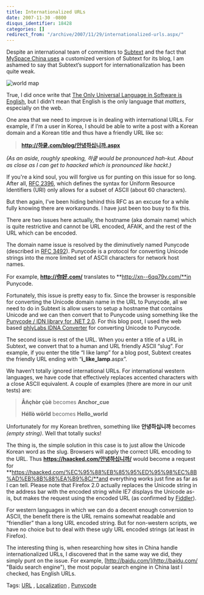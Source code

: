 ```yaml
---
title: Internationalized URLs
date: 2007-11-30 -0800
disqus_identifier: 18428
categories: []
redirect_from: "/archive/2007/11/29/internationalized-urls.aspx/"
---
```


Despite an international team of committers to
[Subtext](http://subtextproject.com/ "SubtextProject.com") and the fact
that [MySpace China
uses](https://haacked.com/archive/2007/10/29/subtext-powers-myspace-china-blogs.aspx "MySpace China Blogs Powered By Subtext")
a customized version of Subtext for its blog, I am ashamed to say that
Subtext’s support for internationalization has been quite weak.

![world
map](https://haacked.com/images/haacked_com/WindowsLiveWriter/InternationalizedURLs_604/world-map_3.jpg)

True, I did once write that [The Only Universal Language in Software is
English](https://haacked.com/archive/2007/05/28/the-only-universal-language-in-software-is-english.aspx "English is lingua franca of software development"),
but I didn’t mean that English is the only language that *matters*,
especially on the web.

One area that we need to improve is in dealing with international URLs.
For example, if I’m a user in Korea, I should be able to write a post
with a Korean domain and a Korean title and thus have a friendly URL
like so:

> **http://하쿹.com/blog/안녕하십니까.aspx**

*(As an aside, roughly speaking, 하쿹 would be pronounced hah-kut. About
as close as I can get to haacked which is pronounced like hackt.)*

If you're a kind soul, you will forgive us for punting on this issue for
so long. After all, [RFC
2396](ftp://ftp.isi.edu/in-notes/rfc2396.txt "RFC 2396 URI"), which
defines the syntax for Uniform Resource Identifiers (URI) only allows
for a subset of ASCII (about 60 characters).

But then again, I’ve been hiding behind this RFC as an excuse for a
while fully knowing there are workarounds. I have just been too busy to
fix this.

There are two issues here actually, the hostname (aka domain name) which
is quite restrictive and cannot be URL encoded, AFAIK, and the rest of
the URL which can be encoded.

The domain name issue is resolved by the diminutively named Punycode
(described in [RFC
3492](http://www.ietf.org/rfc/rfc3492.txt "Punycode: A bootstring encoding of unicode for IDNA")).
Punycode is a protocol for converting Unicode strings into the more
limited set of ASCII characters for network host names.

For example, **http://你好.com/** translates to
**http://xn--6qq79v.com/**in Punycode.

Fortunately, this issue is pretty easy to fix. Since the browser is
responsible for converting the Unicode domain name in the URL to
Punycode, all we need to do in Subtext is allow users to setup a
hostname that contains Unicode and we can then convert that to Punycode
using something like the [Punycode / IDN library for .NET
2.0](http://www.simpledns.com/kb.aspx?kbid=1190 ".NET library for converting hostnames to punycode").
For this blog post, I used the web based [phlyLabs IDNA
Converter](http://idnaconv.phlymail.de/ "Punycode converter") for
converting Unicode to Punycode.

The second issue is rest of the URL. When you enter a title of a URL in
Subtext, we convert that to a human and URL friendly ASCII “slug”. For
example, if you enter the title “I like lamp” for a blog post, Subtext
creates the friendly URL ending with “**i\_like\_lamp**.aspx”.

We haven’t totally ignored international URLs. For international western
languages, we have code that effectively replaces accented characters
with a close ASCII equivalent. A couple of examples (there are more in
our unit tests) are:

> **Åñçhòr çùè** becomes **Anchor\_cue**
>
> **Héllò wörld** becomes **Hello\_world**

Unfortunately for my Korean brethren, something like **안녕하십니까**
becomes *(empty string)*. Well that totally sucks!

The thing is, the simple solution in this case is to just allow the
Unicode Korean word as the slug. Browsers will apply the correct URL
encoding to the URL. Thus **https://haacked.com/안녕하십니까/** would
become a request for
**https://haacked.com/%EC%95%88%EB%85%95%ED%95%98%EC%8B%AD%EB%8B%88%EA%B9%8C/**and
everything works just fine as far as I can tell. Please note that
Firefox 2.0 actually replaces the Unicode string in the address bar with
the encoded string while IE7 displays the Unicode as-is, but makes the
request using the encoded URL (as confirmed by
[Fiddler](http://www.fiddlertool.com/fiddler/ "Fiddler")).

For western languages in which we can do a decent enough conversion to
ASCII, the benefit there is the URL remains somewhat readable and
“friendlier” than a long URL encoded string. But for non-western
scripts, we have no choice but to deal with these ugly URL encoded
strings (at least in Firefox).

The interesting thing is, when researching how sites in China handle
internationalized URLs, I discovered that in the same way we did, they
simply punt on the issue. For example,
[http://baidu.com/](http://baidu.com/ "Baidu search engine"), the most
popular search engine in China last I checked, has English URLs.

Tags: [URL](http://technorati.com/tags/URL/ "URL tag") ,
[Localization](http://technorati.com/tags/Localization/ "Localization tag")
, [Punycode](http://technorati.com/tags/Punycode/ "Punycode tag")

